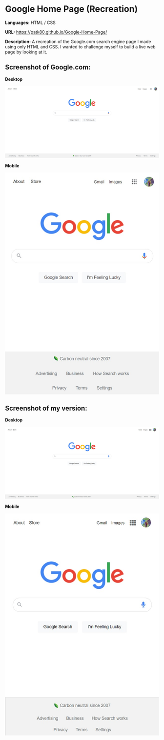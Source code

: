 # Google Home Page (Recreation)
**Languages:** HTML / CSS

**URL:** https://patk80.github.io/Google-Home-Page/

**Description:** A recreation of the Google.com search engine page I made using only HTML and CSS. I wanted to challenge myself to build a live web page by looking at it.

## Screenshot of Google.com:

**Desktop**

![](imgs/Screenshot-of-Google.jpg)

**Mobile**

![](imgs/Screenshot-of-Google-Mobile.jpg)

## Screenshot of my version:

**Desktop**

![](imgs/Pat-Kelly-Version-Screenshot.jpg)

**Mobile**

![](imgs/Pat-Kelly-Version-Screenshot-Mobile.jpg)
